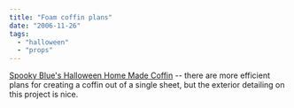 ```yaml
---
title: "Foam coffin plans"
date: "2006-11-26"
tags: 
  - "halloween"
  - "props"
---
```


[Spooky Blue's Halloween Home Made Coffin](http://www.spookyblue.com/halloween/coffin/ "Spooky Blue's Halloween Home Made Coffin") -- there are more efficient plans for creating a coffin out of a single sheet, but the exterior detailing on this project is nice.
